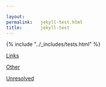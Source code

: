 ```yaml
---

layout:
permalink:   jekyll-test.html
title:       jekyll-test
---
```


{% include "../_includes/tests.html" %}

[Links](../_includes/links.html)

[Other](other.html)

[Unresolved](unresolved.html)

